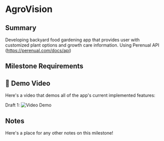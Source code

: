 # **AgroVision**

## Summary

Developing backyard food gardening app that provides user with customized plant options and growth care information. Using Perenual API (https://perenual.com/docs/api)

## Milestone Requirements

## 🎥 Demo Video

Here's a video that demos all of the app's current implemented features:

Draft 1:
<img src='https://i.imgur.com/U50Qke8.gif' title='Video Demo' width='' alt='Video Demo' />

## Notes

Here's a place for any other notes on this milestone!
